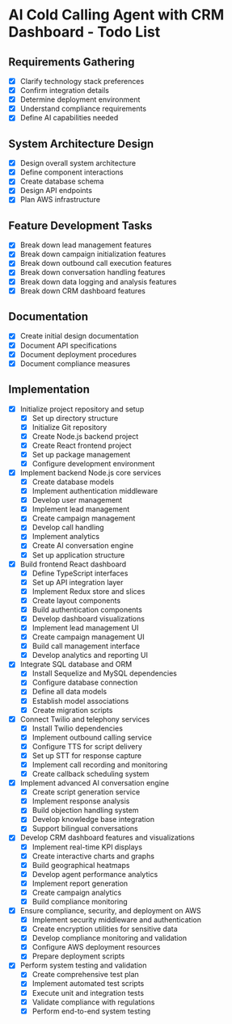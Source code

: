 # AI Cold Calling Agent with CRM Dashboard - Todo List

## Requirements Gathering
- [x] Clarify technology stack preferences
- [x] Confirm integration details
- [x] Determine deployment environment
- [x] Understand compliance requirements
- [x] Define AI capabilities needed

## System Architecture Design
- [x] Design overall system architecture
- [x] Define component interactions
- [x] Create database schema
- [x] Design API endpoints
- [x] Plan AWS infrastructure

## Feature Development Tasks
- [x] Break down lead management features
- [x] Break down campaign initialization features
- [x] Break down outbound call execution features
- [x] Break down conversation handling features
- [x] Break down data logging and analysis features
- [x] Break down CRM dashboard features

## Documentation
- [x] Create initial design documentation
- [x] Document API specifications
- [x] Document deployment procedures
- [x] Document compliance measures

## Implementation
- [x] Initialize project repository and setup
  - [x] Set up directory structure
  - [x] Initialize Git repository
  - [x] Create Node.js backend project
  - [x] Create React frontend project
  - [x] Set up package management
  - [x] Configure development environment
- [x] Implement backend Node.js core services
  - [x] Create database models
  - [x] Implement authentication middleware
  - [x] Develop user management
  - [x] Implement lead management
  - [x] Create campaign management
  - [x] Develop call handling
  - [x] Implement analytics
  - [x] Create AI conversation engine
  - [x] Set up application structure
- [x] Build frontend React dashboard
  - [x] Define TypeScript interfaces
  - [x] Set up API integration layer
  - [x] Implement Redux store and slices
  - [x] Create layout components
  - [x] Build authentication components
  - [x] Develop dashboard visualizations
  - [x] Implement lead management UI
  - [x] Create campaign management UI
  - [x] Build call management interface
  - [x] Develop analytics and reporting UI
- [x] Integrate SQL database and ORM
  - [x] Install Sequelize and MySQL dependencies
  - [x] Configure database connection
  - [x] Define all data models
  - [x] Establish model associations
  - [x] Create migration scripts
- [x] Connect Twilio and telephony services
  - [x] Install Twilio dependencies
  - [x] Implement outbound calling service
  - [x] Configure TTS for script delivery
  - [x] Set up STT for response capture
  - [x] Implement call recording and monitoring
  - [x] Create callback scheduling system
- [x] Implement advanced AI conversation engine
  - [x] Create script generation service
  - [x] Implement response analysis
  - [x] Build objection handling system
  - [x] Develop knowledge base integration
  - [x] Support bilingual conversations
- [x] Develop CRM dashboard features and visualizations
  - [x] Implement real-time KPI displays
  - [x] Create interactive charts and graphs
  - [x] Build geographical heatmaps
  - [x] Develop agent performance analytics
  - [x] Implement report generation
  - [x] Create campaign analytics
  - [x] Build compliance monitoring
- [x] Ensure compliance, security, and deployment on AWS
  - [x] Implement security middleware and authentication
  - [x] Create encryption utilities for sensitive data
  - [x] Develop compliance monitoring and validation
  - [x] Configure AWS deployment resources
  - [x] Prepare deployment scripts
- [x] Perform system testing and validation
  - [x] Create comprehensive test plan
  - [x] Implement automated test scripts
  - [x] Execute unit and integration tests
  - [x] Validate compliance with regulations
  - [x] Perform end-to-end system testing
